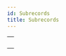 ```yaml
---
id: Subrecords
title: Subrecords
---
```

||
|---|
|[<!-- INCLUDE #_command_.Get subrecord key.Syntax -->](../../commands-legacy/get-subrecord-key.md)<br/>|
